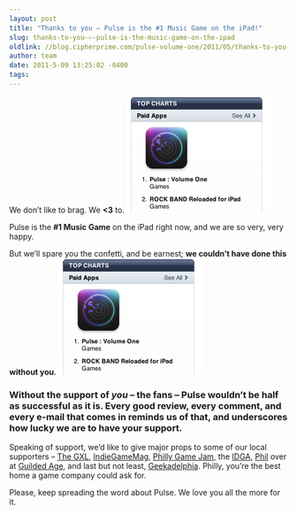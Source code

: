```yaml
---
layout: post
title: "Thanks to you – Pulse is the #1 Music Game on the iPad!"
slug: thanks-to-you-–-pulse-is-the-music-game-on-the-ipad
oldlink: //blog.cipherprime.com/pulse-volume-one/2011/05/thanks-to-you-pulse-is-the-1-music-game-on-itunes
author: team
date: 2011-5-09 13:25:02 -0400
tags: 
---
```


We don’t like to brag. We **<3** to.[![](/img/blog/PULSENUMBAONEsmall.png "PULSENUMBAONEsmall")](/img/blog/PULSENUMBAONEsmall.png)

Pulse is the **#1 Music Game** on the iPad right now, and we are so very, very happy.

But we’ll spare you the confetti, and be earnest; **we couldn’t have done this without you**.![](/img/blog/PULSENUMBAONEsmall.png)

### Without the support of _you_ – the fans – Pulse wouldn’t be half as successful as it is. Every good review, every comment, and every e-mail that comes in reminds us of that, and underscores how lucky we are to have your support.

Speaking of support, we’d like to give major props to some of our local supporters – [The GXL](http://www.thegxl.com/), [IndieGameMag](http://www.indiegamemag.com/pulse-ipad-preview/), [Philly Game Jam](http://www.phillygamejam.com/), the [IDGA](http://www.igda.org/), [Phil](http://philkahn.com/) over at [Guilded Age](http://guildedage.net/), and last but not least, [Geekadelphia](http://geekadelphia.com/2011/05/09/pulse-live-on-the-app-store-cipher-prime-looking-for-local-philly-musicians/). Philly, you’re the best home a game company could ask for.

Please, keep spreading the word about Pulse. We love you all the more for it.

